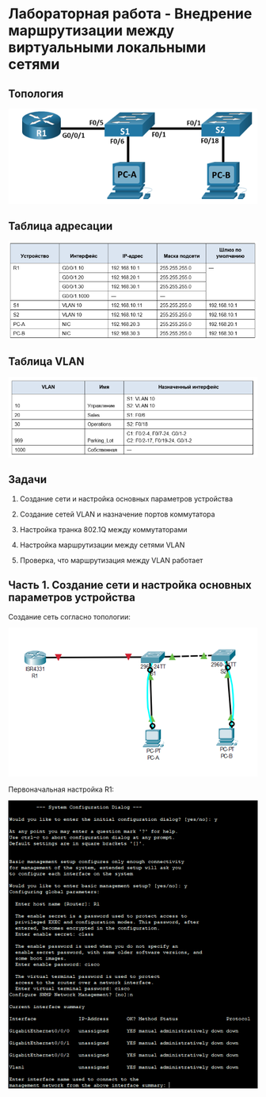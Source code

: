 # Лабораторная работа - Внедрение маршрутизации между виртуальными локальными сетями
## Топология

![alt text](https://raw.githubusercontent.com/rpv101101/OTUS-homework/main/lab6/IMG/2022-12-11%2014_28_59-lab5.docx%20-%20Word.png)

## Таблица адресации

![alt text](https://raw.githubusercontent.com/rpv101101/OTUS-homework/main/lab6/IMG/2022-12-11%2014_29_05-lab5.docx%20-%20Word.png)

## Таблица VLAN

![alt text](https://raw.githubusercontent.com/rpv101101/OTUS-homework/main/lab6/IMG/2022-12-11%2014_29_14-lab5.docx%20-%20Word.png)

## Задачи
1. Создание сети и настройка основных параметров устройства

2. Создание сетей VLAN и назначение портов коммутатора

3. Настройка транка 802.1Q между коммутаторами

4. Настройка маршрутизации между сетями VLAN

5. Проверка, что маршрутизация между VLAN работает

## Часть 1. Создание сети и настройка основных параметров устройства

Создание сеть согласно топологии:

![alt text](https://raw.githubusercontent.com/rpv101101/OTUS-homework/main/lab6/IMG/2022-12-11%2014_36_55-Cisco%20Packet%20Tracer%20-%20C__Users_user_Documents_OTUS_lab6_6.pkt.png)

Первоначальная настройка R1:

![alt text](https://raw.githubusercontent.com/rpv101101/OTUS-homework/main/lab6/IMG/2022-12-11%2014_39_13-PC-A.png)

